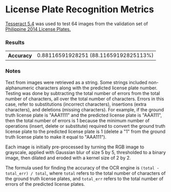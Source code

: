 <h1> License Plate Recognition Metrics </h1>
<p> 
    <a href="https://github.com/tesseract-ocr/tesseract">Tesseract 5.4</a>
    was used to test 64 images from the validation set of
    <a href="https://universe.roboflow.com/2014-series-license-plate/knn-brxiq"> Philippine 2014 License Plates.</a>
</p>
<h3> Results </h3>
<table>
    <tr>
        <th> Accuracy </th>
        <td> 0.88116591928251 (88.11659192825113%) </td>
    </tr>
</table>
<h3> Notes </h3>
<p> 
    Text from images were retrieved as a string. Some strings included non-alphanumeric characters along with the predicted license plate number. Testing was done by subtracting the total number of errors from the total number of characters, all over the total number of characters. Errors in this case, refer to substitutions (incorrect characters), insertions (extra characters), and deletions (missing characters). For example, if the ground truth license plate is "AAA1111" and the predicted license plate is "AAA111", then the total number of errors is 1 because the minimum number of operations (insert, delete or substitute) required to convert the ground truth license plate to the predicted license plate is 1 (delete a "1" from the ground truth license plate to make it equal to "AAA111").
</p>
<p>
    Each image is initially pre-processed by turning the RGB image to grayscale, applied with Gaussian blur of size 5 by 5, thresholded to a binary image, then dilated and eroded with a kernel size of 2 by 2.
</p>
<p>
    The formula used for finding the accuracy of the OCR engine is <code>(total - total_err) / total</code>, where <code>total</code> refers to the total number of characters of the ground truth license plates, and <code>total_err</code> refers to the total number of errors of the predicted license plates.
</p>
